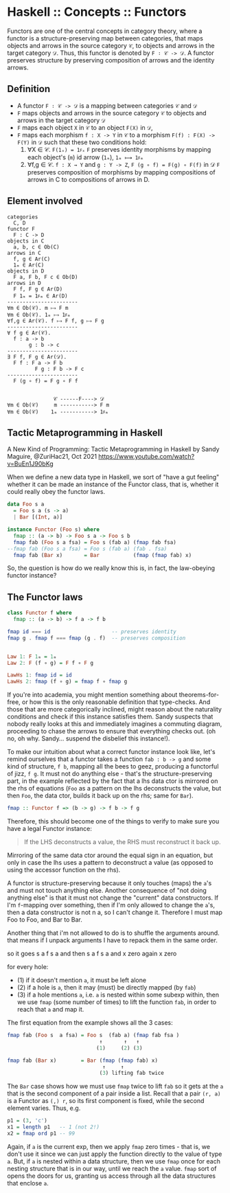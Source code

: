 # Haskell :: Concepts :: Functors

Functors are one of the central concepts in category theory, where a functor is a structure-preserving map between categories, that maps objects and arrows in the source category `𝒞`, to objects and arrows in the target category `𝒟`. Thus, this functor is denoted by `F ∶ 𝒞 -> 𝒟`. A functor preserves structure by preserving composition of arrows and the identity arrows.

## Definition

- A functor `F ∶ 𝒞 -> 𝒟` is a mapping between categories `𝒞` and `𝒟`
- `F` maps objects and arrows in the source category `𝒞`
  to objects and arrows in the target category `𝒟`
- `F` maps each object `X` in `𝒞` 
  to an object `F(X)` in `𝒟`, 
- `F` maps each morphism `f : X -> Y` in `𝒞` 
  to a morphism `F(f) : F(X) -> F(Y)` in `𝒟` 
  such that these two conditions hold: 
  1. ∀X ∈ 𝒞. `F(1ₓ) = 1ꜰₓ`
  `F` preserves identity morphisms 
  by mapping each object's (`m`) id arrow (`1ₘ`), `1ₘ ⟼ 1ꜰₘ`
  2. ∀f,g ∈ 𝒞. `f : X → Y` and `g : Y -> Z`, `F (g ∘ f) = F(g) ∘ F(f)` in 𝒟
  `F` preserves composition of morphisms 
  by mapping compositions of arrows in C to compositions of arrows in D.


## Element involved

```
categories
  C, D
functor F
  F : C -> D
objects in C
  a, b, c ∈ Ob(C)
arrows in C
  f, g ∈ Ar(C)
  1ₘ ∈ Ar(C)
objects in D
  F a, F b, F c ∈ Ob(D)
arrows in D
  F f, F g ∈ Ar(D)
  F 1ₘ = 1ꜰₘ ∈ Ar(D)
-----------------------
∀m ∈ Ob(𝒞). m ⟼ F m
∀m ∈ Ob(𝒞). 1ₘ ⟼ 1ꜰₘ
∀f,g ∈ Ar(𝒞). f ⟼ F f, g ⟼ F g 
-----------------------
∀ f g ∈ Ar(𝒞).
  f : a -> b
       g : b -> c
-----------------------
∃ F f, F g ∈ Ar(𝒟).
  F f : F a -> F b
         F g : F b -> F c
-----------------------
  F (g ∘ f) = F g ∘ F f


               𝒞 ------F----> 𝒟
∀m ∈ Ob(𝒞)     m -----------> F m
∀m ∈ Ob(𝒞)    1ₘ -----------> 1ꜰₘ
```

## Tactic Metaprogramming in Haskell

A New Kind of Programming: Tactic Metaprogramming in Haskell 
by Sandy Maguire, @ZuriHac21, Oct 2021
https://www.youtube.com/watch?v=BuEn1J90bKg

When we define a new data type in Haskell, we sort of "have a gut feeling" whether it can be made an instance of the Functor class, that is, whether it could really obey the functor laws.

```hs
data Foo s a
  = Foo s a (s -> a)
  | Bar [(Int, a)]

instance Functor (Foo s) where
  fmap :: (a -> b) -> Foo s a -> Foo s b
  fmap fab (Foo s a fsa) = Foo s (fab a) (fmap fab fsa)
--fmap fab (Foo s a fsa) = Foo s (fab a) (fab . fsa)
  fmap fab (Bar x)       = Bar           (fmap (fmap fab) x)
```

So, the question is how do we really know this is, in fact, the law-obeying functor instance?

## The Functor laws

```hs
class Functor f where
  fmap :: (a -> b) -> f a -> f b

fmap id === id                    -- preserves identity
fmap g . fmap f === fmap (g . f)  -- preserves composition


Law 1: F 1ₘ = 1ₘ
Law 2: F (f ∘ g) = F f ∘ F g

LawHs 1: fmap id = id
LawHs 2: fmap (f ∘ g) = fmap f ∘ fmap g
```



If you're into academia, you might mention something about theorems-for-free, or how this is the only reasonable definition that type-checks. And those that are more categorically inclined, might reason about the naturality conditions and check if this instance satisfies them. Sandy suspects that nobody really looks at this and immediately imagines a commuting diagram, proceeding to chase the arrows to ensure that everything checks out. (oh no, oh why. Sandy… suspend the disbelief this instance!).

To make our intuition about what a correct functor instance look like, let's remind ourselves that a functor takes a function `fab : b -> g` and some kind of structure, `f b`, mapping all the bees to geez, producing a functorful of jizz, `f g`. It must not do anything else - that's the structure-preserving part, in the example reflected by the fact that a lhs data ctor is mirrored on the rhs of equations (`Foo` as a pattern on the lhs deconstructs the value, but then `Foo`, the data ctor, builds it back up on the rhs; same for `Bar`).

```hs
fmap :: Functor f => (b -> g) -> f b -> f g
```

Therefore, this should become one of the things to verify to make sure you have a legal Functor instance:

> If the LHS deconstructs a value, the RHS must reconstruct it back up.

Mirroring of the same data ctor around the equal sign in an equation, but only in case the lhs uses a pattern to deconstruct a value (as opposed to using the accessor function on the rhs).

A functor is structure-preserving because it only touches (maps) the `a`'s and must not touch anything else. Another consequence of "not doing anything else" is that it must not change the "current" data constructors.
If I'm `f`-mapping over something, then if I'm only allowed to change the `a`'s, then a data constructor is not n a, so I can't change it. Therefore I must map Foo to Foo, and Bar to Bar.

Another thing that i'm not allowed to do is to shuffle the arguments around.
that means if I unpack arguments I have to repack them in the same order.

so it goes s a f s a and then s a f s a
and x zero again x zero


for every hole:
- (1) if it doesn't mention `a`, it must be left alone
- (2) if a hole is `a`, then it may (must) be directly mapped (by `fab`)
- (3) if a hole mentions `a`, i.e. `a` is nested within some subexp within, then we use `fmap` (some number of times) to lift the function `fab`, in order to reach that `a` and map it.


The first equation from the example shows all the 3 cases:

```hs
fmap fab (Foo s  a fsa) = Foo s  (fab a) (fmap fab fsa )
                              ↑       ↑   ↑
                             (1)     (2) (3)

fmap fab (Bar x)        = Bar (fmap (fmap fab) x)
                               ↑     ↑
                              (3) lifting fab twice
```

The `Bar` case shows how we must use `fmap` twice to lift `fab` so it gets at the `a` that is the second component of a pair inside a list. Recall that a pair `(r, a)` is a Functor as `(,) r`, so its first component is fixed, while the second element varies. Thus, e.g.

```hs
p1 = (3, 'c')
x1 = length p1   -- 1 (not 2!)
x2 = fmap ord p1 -- 99
```

Again, if `a` is the current exp, then we apply `fmap` zero times - that is, we don't use it since we can just apply the function directly to the value of type `a`. But, if `a` is nested within a data structure, then we use `fmap` once for each nesting structure that is in our way, until we reach the `a` value. `fmap` sort of opens the doors for us, granting us access through all the data structures that enclose `a`.

